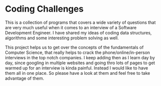 # Coding Challenges
<p>
This is a collection of programs that covers a wide variety of questions that are very much useful when it comes to an interview of a Software Development Engineer. I have shared my ideas of coding data structures, algorithms and some interesting problem solving as well. 

This project helps us to get over the concepts of the fundamentals of Computer Science, that really helps to crack the phone/online/in-person interviews in the top notch companies. I keep adding then as I learn day by day, since googling in multiple websites and going thro lots of pages to get warmed up for an interview is kinda painful. Instead I would like to have them all in one place. So please have a look at them and feel free to take advantage of them.

</p>
